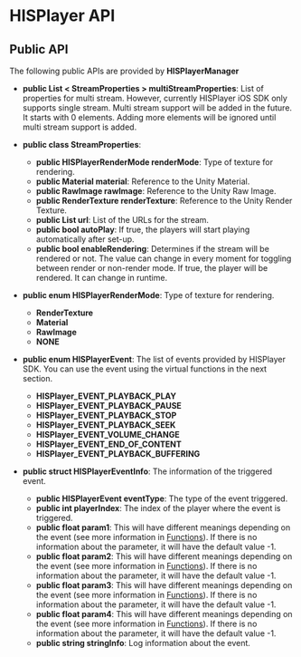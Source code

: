 # HISPlayer API

## Public API

The following public APIs are provided by **HISPlayerManager**

* **public List < StreamProperties > multiStreamProperties**: List of properties for multi stream. However, currently HISPlayer iOS SDK only supports single stream. Multi stream support will be added in the future. It starts with 0 elements. Adding more elements will be ignored until multi stream support is added.
* **public class StreamProperties**:
  * **public HISPlayerRenderMode renderMode**: Type of texture for rendering.
  * **public Material material**: Reference to the Unity Material.
  * **public RawImage rawImage**: Reference to the Unity Raw Image.
  * **public RenderTexture renderTexture**: Reference to the Unity Render Texture.
  * **public List<string> url**: List of the URLs for the stream.
  * **public bool autoPlay**: If true, the players will start playing automatically after set-up.
  * **public bool enableRendering**: Determines if the stream will be rendered or not. The value can change in every moment for toggling between render or non-render mode. If true, the player will be rendered. It can change in runtime.

* **public enum HISPlayerRenderMode**: Type of texture for rendering.
    * **RenderTexture**
    * **Material**
    * **RawImage**
    * **NONE**
  
* **public enum HISPlayerEvent**: The list of events provided by HISPlayer SDK. You can use the event using the virtual functions in the next section.
  * **HISPlayer_EVENT_PLAYBACK_PLAY**
  * **HISPlayer_EVENT_PLAYBACK_PAUSE**
  * **HISPlayer_EVENT_PLAYBACK_STOP**
  * **HISPlayer_EVENT_PLAYBACK_SEEK**
  * **HISPlayer_EVENT_VOLUME_CHANGE**
  * **HISPlayer_EVENT_END_OF_CONTENT**
  * **HISPlayer_EVENT_PLAYBACK_BUFFERING**
  
* **public struct HISPlayerEventInfo**: The information of the triggered event.
  * **public HISPlayerEvent eventType**: The type of the event triggered.
  * **public int playerIndex**: The index of the player where the event is triggered.
  * **public float param1**: This will have different meanings depending on the event (see more information in [Functions](#Functions)). If there is no information about the parameter, it will have the default value -1.
  * **public float param2**: This will have different meanings depending on the event (see more information in [Functions](#Functions)). If there is no information about the parameter, it will have the default value -1.
  * **public float param3**: This will have different meanings depending on the event (see more information in [Functions](#Functions)). If there is no information about the parameter, it will have the default value -1.
  * **public float param4**: This will have different meanings depending on the event (see more information in [Functions](#Functions)). If there is no information about the parameter, it will have the default value -1.
  * **public string stringInfo**: Log information about the event.
